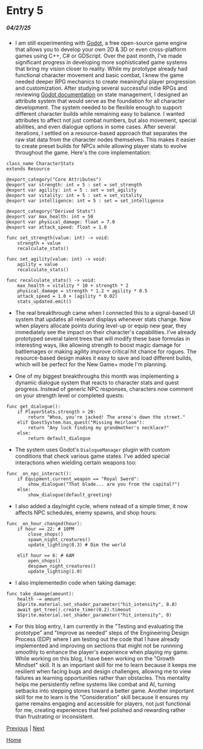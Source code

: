 # Entry 5
##### 04/27/25

* I am still experimenting with [Godot](https://godotengine.org), a free open-source game engine that allows you to develop your own 2D & 3D or even cross-platform games using C++, C# or GDScript. Over the past month, I've made significant progress in developing more sophisticated game systems that bring my vision closer to reality. While my prototype already had functional character movement and basic combat, I knew the game needed deeper RPG mechanics to create meaningful player progression and customization. After studying several successful indie RPGs and reviewing [Godot documentation](https://docs.godotengine.org/en/stable/) on state management, I designed an attribute system that would serve as the foundation for all character development. The system needed to be flexible enough to support different character builds while remaining easy to balance. I wanted attributes to affect not just combat numbers, but also movement, special abilities, and even dialogue options in some cases. After several iterations, I settled on a resource-based approach that separates the raw stat data from the character nodes themselves. This makes it easier to create preset builds for NPCs while allowing player stats to evolve throughout the game. Here's the core implementation:

``` gdscript
class_name CharacterStats
extends Resource

@export_category("Core Attributes")
@export var strength: int = 5 : set = set_strength
@export var agility: int = 5 : set = set_agility
@export var vitality: int = 5 : set = set_vitality
@export var intelligence: int = 5 : set = set_intelligence

@export_category("Derived Stats")
@export var max_health: int = 50
@export var physical_damage: float = 7.0
@export var attack_speed: float = 1.0

func set_strength(value: int) -> void:
    strength = value
    recalculate_stats()

func set_agility(value: int) -> void:
    agility = value
    recalculate_stats()

func recalculate_stats() -> void:
    max_health = vitality * 10 + strength * 2
    physical_damage = strength * 1.2 + agility * 0.5
    attack_speed = 1.0 + (agility * 0.02)
    stats_updated.emit()
```

* The real breakthrough came when I connected this to a signal-based UI system that updates all relevant displays whenever stats change. Now when players allocate points during level-up or equip new gear, they immediately see the impact on their character's capabilities. I've already prototyped several talent trees that will modify these base formulas in interesting ways, like allowing strength to boost magic damage for battlemages or making agility improve critical hit chance for rogues. The resource-based design makes it easy to save and load different builds, which will be perfect for the New Game+ mode I'm planning.

* One of my biggest breakthroughs this month was implementing a dynamic dialogue system that reacts to character stats and quest progress. Instead of generic NPC responses, characters now comment on your strength level or completed quests:

``` gdscript
func get_dialogue():
    if PlayerStats.strength > 20:
        return "Whoa, you're jacked! The arena's down the street."
    elif QuestSystem.has_quest("Missing Heirloom"):
        return "Any luck finding my grandmother's necklace?"
    else:
        return default_dialogue
```

* The system uses Godot's `DialogueManager` plugin with custom conditions that check various game states. I've added special interactions when wielding certain weapons too:

``` gscript
func _on_npc_interact():
    if Equipment.current_weapon == "Royal Sword":
        show_dialogue("That blade... are you from the capital?")
    else:
        show_dialogue(default_greeting)
```

* I also added a day/night cycle, where nstead of a simple timer, it now affects NPC schedules, enemy spawns, and shop hours:

``` gdscript
func _on_hour_changed(hour):
    if hour == 22: # 10PM
        close_shops()
        spawn_night_creatures()
        update_lighting(0.3) # Dim the world

    elif hour == 6: # 6AM
        open_shops()
        despawn_night_creatures()
        update_lighting(1.0)
```

* I also implementedin code when taking damage:

``` gdscript
func take_damage(amount):
    health -= amount
    $Sprite.material.set_shader_parameter("hit_intensity", 0.8)
    await get_tree().create_timer(0.2).timeout
    $Sprite.material.set_shader_parameter("hit_intensity", 0)
```

* For this blog entry, I am currently in the "Testing and evaluating the prototype" and "Improve as needed" steps of the Engineering Design Process (EDP) where I am testing out the code that I have already implemented and improving on sections that might not be runnning smoothly to enhance the player's experience when playing my game. While working on this blog, I have been working on the "Growth Mindset" skill. It is an important skill for me to learn because it keeps me resilient when facing bugs and design challenges, allowing me to view failures as learning opportunities rather than obstacles. This mentality helps me persistently refine systems like combat and AI, turning setbacks into stepping stones toward a better game. Another important skill for me to learn is the "Consideration" skill because it ensures my game remains engaging and accessible for players, not just functional for me, creating experiences that feel polished and rewarding rather than frustrating or inconsistent.

[Previous](entry04.md) | [Next](entry06.md)

[Home](../README.md)